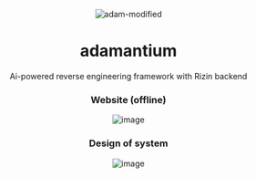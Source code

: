 <div align="center">
  
![adam-modified](https://github.com/user-attachments/assets/f44b77c7-ae66-4291-8967-2a43e7345241)


# adamantium
Ai-powered reverse engineering framework with Rizin backend
### Website (offline)
![image](https://github.com/user-attachments/assets/36b8111e-eec6-4ce7-821f-c66faa559a08)

### Design of system
![image](https://github.com/user-attachments/assets/66876a31-0eb3-41e4-a971-0f7316a584c3)
